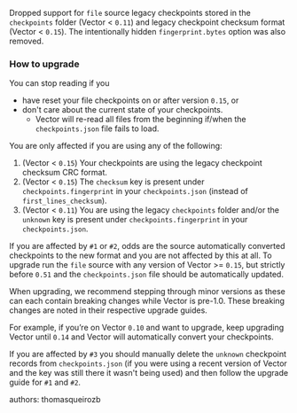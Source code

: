 Dropped support for `file` source legacy checkpoints stored in the `checkpoints` folder (Vector < `0.11`) and
legacy checkpoint checksum format (Vector < `0.15`). The intentionally hidden
`fingerprint.bytes` option was also removed.

### How to upgrade

You can stop reading if you
* have reset your file checkpoints on or after version `0.15`, or
* don't care about the current state of your checkpoints.
  * Vector will re-read all files from the beginning if/when the `checkpoints.json` file fails to load.

You are only affected if you are using any of the following:

1. (Vector < `0.15`) Your checkpoints are using the legacy checkpoint checksum CRC format.
2. (Vector < `0.15`) The `checksum` key is present under `checkpoints.fingerprint` in your `checkpoints.json` (instead of `first_lines_checksum`).
3. (Vector < `0.11`) You are using the legacy `checkpoints` folder and/or the `unknown` key is present under `checkpoints.fingerprint` in your `checkpoints.json`.

If you are affected by `#1` or `#2`, odds are the source automatically converted checkpoints to the new format and you are not affected by this at all. To upgrade run the `file` source with any version of Vector >= `0.15`, but strictly before `0.51` and the `checkpoints.json` file should be automatically updated.

When upgrading, we recommend stepping through minor versions as these can each contain breaking changes while Vector is pre-1.0. These breaking changes are noted in their respective upgrade guides.

For example, if you’re on Vector `0.10` and want to upgrade, keep upgrading Vector until `0.14` and Vector will automatically convert your checkpoints.

If you are affected by `#3` you should manually delete the `unknown` checkpoint records from
`checkpoints.json` (if you were using a recent version of Vector and the key was still there it
wasn't being used) and then follow the upgrade guide for `#1` and `#2`.

authors: thomasqueirozb
